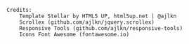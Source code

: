 
	Credits:
        Template Stellar by HTML5 UP, html5up.net | @ajlkn
		Scrollex (github.com/ajlkn/jquery.scrollex)
		Responsive Tools (github.com/ajlkn/responsive-tools)
        Icons Font Awesome (fontawesome.io)

